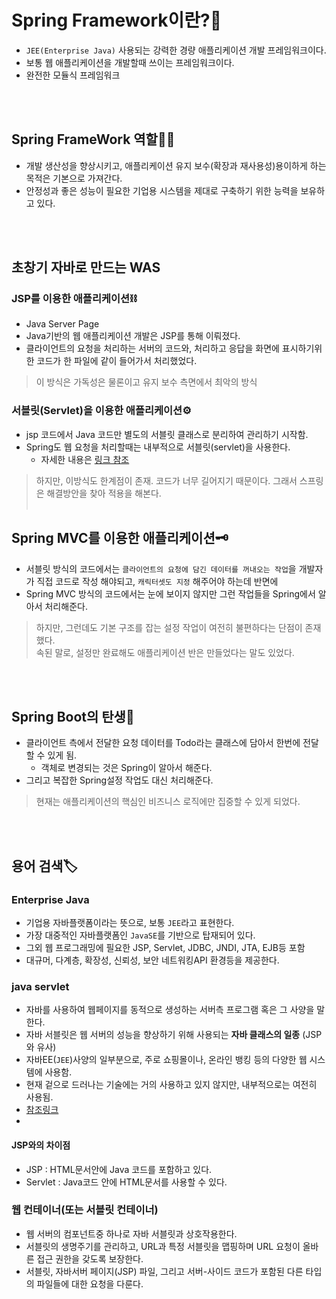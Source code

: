 # Spring Framework이란?🍃
 - `JEE(Enterprise Java)` 사용되는 강력한 경량 애플리케이션 개발 프레임워크이다. 
 - 보통 웹 애플리케이션을 개발할때 쓰이는 프레임워크이다. 
 - 완전한 모듈식 프레임워크

<br></br>
## Spring FrameWork 역할🙋‍♂️
 - 개발 생산성을 향상시키고, 애플리케이션 유지 보수(확장과 재사용성)용이하게 하는 목적은 기본으로 가져간다.
 - 안정성과 좋은 성능이 필요한 기업용 시스템을 제대로 구축하기 위한 능력을 보유하고 있다.

<br></br>

## 초창기 자바로 만드는 WAS
### JSP를 이용한 애플리케이션⛓
 - Java Server Page
 - Java기반의 웹 애플리케이션 개발은 JSP를 통해 이뤄졌다. 
 - 클라이언트의 요청을 처리하는 서버의 코드와, 처리하고 응답을 화면에 표시하기위한 코드가 한 파일에 같이 들어가서 처리했었다.
> 이 방식은 가독성은 물론이고 유지 보수 측면에서 최악의 방식   

### 서블릿(Servlet)을 이용한 애플리케이션⚙
-  jsp 코드에서 Java 코드만 별도의 서블릿 클래스로 분리하여 관리하기 시작함.
-  Spring도 웹 요청을 처리할때는 내부적으로 서블릿(servlet)을 사용한다.
    - 자세한 내용은 [링크 참조](https://github.com/Gloom-shin/TIL/blob/714eb30635aa196429bebe28e65f62727c138261/Spring/WAS%EC%99%80%20WebServer(%EC%9B%B9%EC%9D%98%20%EC%97%AD%EC%82%AC).md)
> 하지만, 이방식도 한계점이 존재. 코드가 너무 길어지기 때문이다.
> 그래서 스프링은 해결방안을 찾아 적용을 해본다.
<br></br>

## Spring MVC를 이용한 애플리케이션🗝
 - 서블릿 방식의 코드에서는 `클라이언트의 요청에 담긴 데이터를 꺼내오는 작업`을 개발자가 직접 코드로 작성 해야되고, `캐릭터셋도 지정` 해주어야 하는데 반면에
 - Spring MVC 방식의 코드에서는 눈에 보이지 않지만 그런 작업들을 Spring에서 알아서 처리해준다. 

> 하지만, 그런데도 기본 구조를 잡는 설정 작업이 여전히 불편하다는 단점이 존재했다.  
> 속된 말로, 설정만 완료해도 애플리케이션 반은 만들었다는 말도 있었다.

<br></br>
## Spring Boot의 탄생🍃
 - 클라이언트 측에서 전달한 요청 데이터를 Todo라는 클래스에 담아서 한번에 전달할 수 있게 됨.
    - 객체로 변경되는 것은 Spring이 알아서 해준다.
 - 그리고 복잡한 Spring설정 작업도 대신 처리해준다. 

> 현재는 애플리케이션의 핵심인 비즈니스 로직에만 집중할 수 있게 되었다.


<br></br>

## 용어 검색🏷
### Enterprise Java 
  - 기업용 자바플랫폼이라는 뜻으로, 보통 `JEE`라고 표현한다. 
  - 가장 대중적인 자바플랫폼인 `JavaSE`를 기반으로 탑재되어 있다.
  - 그외 웹 프로그래밍에 필요한 JSP, Servlet, JDBC, JNDI, JTA, EJB등 포함
  - 대규머, 다계층, 확장성, 신뢰성, 보안 네트워킹API 환경등을 제공한다.

### java servlet
 -  자바를 사용하여 웹페이지를 동적으로 생성하는 서버측 프로그램 혹은 그 사양을 말한다.
 -  자바 서블릿은 웹 서버의 성능을 향상하기 위해 사용되는 **자바 클래스의 일종** (JSP와 유사)
 -  자바EE(`JEE`)사양의 일부분으로, 주로 쇼핑몰이나, 온라인 뱅킹 등의 다양한 웹 시스템에 사용함.
 -  현재 겉으로 드러나는 기술에는 거의 사용하고 있지 않지만, 내부적으로는 여전히 사용됨.
 -  [참조링크](https://mangkyu.tistory.com/14)
 -  
#### JSP와의 차이점
 - JSP : HTML문서안에 Java 코드를 포함하고 있다. 
 - Servlet : Java코드 안에 HTML문서를 사용할 수 있다. 

### 웹 컨테이너(또는 서블릿 컨테이너)
  - 웹 서버의 컴포넌트중 하나로 자바 서블릿과 상호작용한다. 
  - 서블릿의 생명주기를 관리하고, URL과 특정 서블릿을 맵핑하며 URL 요청이 올바른 접근 권한을 갖도록 보장한다.
  - 서블릿, 자바서버 페이지(JSP) 파일, 그리고 서버-사이드 코드가 포함된 다른 타입의 파일들에 대한 요청을 다룬다.
